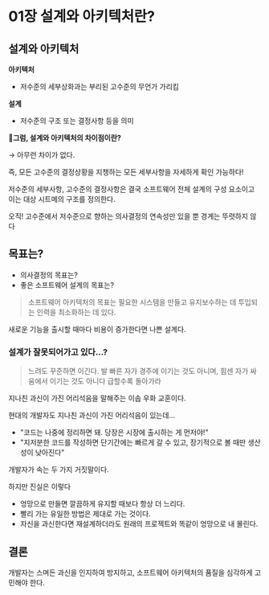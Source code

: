 # 01장 설계와 아키텍처란?

## 설계와 아키텍처

**아키텍처**

* 저수준의 세부상화과는 부리된 고수준의 무언가 가리킴

**설계**

* 저수준의 구조 또는 결정사항 등을 의미

**🤔그럼, 설계와 아키텍처의 차이점이란?**

→ 아무런 차이가 없다.

즉, 모든 고수준의 결정상황을 지챙하는 모든 세부사항을 자세하게 확인 가능하다!

저수준의 세부사항, 고수준의 결정사항은 결국 소프트웨어 전체 설계의 구성 요소이고 이는 대상 시트메의 구조를 정의한다.

오직! 고수준에서 저수준으로 향하는 의사결정의 연속성만 있을 뿐 경계는 뚜렷하지 않다

## 목표는?

* 의사결정의 목표는?
* 좋은 소프트웨어 설계의 목표는?

> 소프트웨어 아키텍처의 목표는 필요한 시스템을 만들고 유지보수하는 데 투입되는 인력을 최소화하는 데 있다.

새로운 기능을 출시할 때마다 비용이 증가한다면 나쁜 설계다.

### 설계가 잘못되어가고 있다...?

> 느려도 꾸준하면 이긴다. 발 빠른 자가 경주에 이기는 것도 아니며, 힘센 자가 싸움에서 이기는 것도 아니다 급할수록 돌아가라

지나친 과신이 가진 어리석음을 말해주는 이솝 우화 교훈이다.

현대의 개발자도 지나친 과신이 가진 어리석음이 있는데...

* "코드는 나중에 정리하면 돼. 당장은 시장에 출시하는 게 먼저야!"
* "지저분한 코드를 작성하면 단기간에는 빠르게 갈 수 있고, 장기적으로 볼 때만 생산성이 낮아진다"

개발자가 속는 두 가지 거짓말이다.

하지만 진실은 이렇다

* 엉망으로 만들면 깔끔하게 유지할 때보다 항상 더 느리다.
* 빨리 가는 유일한 방법은 제대로 가는 것이다.
* 자신을 과신한다면 재설계하더라도 원래의 프로젝트와 똑같이 엉망으로 내 몰린다.

## 결론

개발자는 스며든 과신을 인지하여 방지하고, 소프트웨어 아키텍처의 품질을 심각하게 고민해야 한다.
